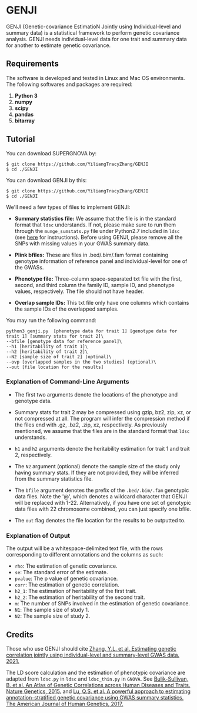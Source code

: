 # GENJI

GENJI (Genetic-covariance EstimatioN Jointly using Individual-level and summary data) is a statistical framework to perform genetic covariance analysis. GENJI needs individual-level data for one trait and summary data for another to estimate genetic covariance.

## Requirements

The software is developed and tested in Linux and Mac OS environments. The following softwares and packages are required:

1. **Python 3**
2. **numpy**
3. **scipy**
4. **pandas**
6. **bitarray**

## Tutorial

You can download SUPERGNOVA by:

```
$ git clone https://github.com/YiliangTracyZhang/GENJI
$ cd ./GENJI
```

You can download GENJI by this:

```
$ git clone https://github.com/YiliangTracyZhang/GENJI
$ cd ./GENJI
```

We'll need a few types of files to implement GENJI:

- **Summary statistics file:** We assume that the file is in the standard format that ``ldsc`` understands. If not, please make sure to run them through the ``munge_sumstats.py`` file under Python2.7 included in ``ldsc`` (see [here](https://github.com/bulik/ldsc/wiki/Heritability-and-Genetic-Correlation#reformatting-summary-statistics) for instructions). Before using GENJI, please remove all the SNPs with missing values in your GWAS summary data.

- **Plink bfiles:** These are files in .bed/.bim/.fam format containing genotype information of reference panel and individual-level for one of the GWASs.

- **Phenotype file:** Three-column space-separated txt file with the first, second, and third column the family ID, sample ID, and phenotype values, respectively. The file should not have header.

- **Overlap sample IDs:** This txt file only have one columns which contains the sample IDs of the overlapped samples.

You may run the following command:

```
python3 genji.py  [phenotype data for trait 1] [genotype data for trait 1] [summary stats for trait 2]\
--bfile [genotype data for reference panel]\
--h1 [heritability of trait 1]\
--h2 [heritability of trait 2]\
--N2 [sample size of trait 2] (optinal)\
--ovp [overlapped samples in the two studies] (optional)\
--out [file location for the results]
```

### Explanation of Command-Line Arguments

- The first two arguments denote the locations of the phenotype and genotype data. 

- Summary stats for trait 2 may be compressed using gzip, bz2, zip, xz, or not compressed at all. The program will infer the compression method if the files end with .gz, .bz2, .zip, xz, respectively. As previously mentioned, we assume that the files are in the standard format that `ldsc` understands.

- `h1` and `h2` arguments denote the heritability estimation for trait 1 and trait 2, respectively.

- The `N2` argument (optional) denote the sample size of the study only having summary stats. If they are not provided, they will be inferred from the summary statistics file.

- The `bfile` argument denotes the prefix of the `.bed/.bim/.fam` genotypic data files. Note the '@', which denotes a wildcard character that GENJI will be replaced with 1-22. Alternatively, if you have one set of genotypic data files with 22 chromosome combined, you can just specify one bfile.

- The `out` flag denotes the file location for the results to be outputted to.

### Explanation of Output
The output will be a whitespace-delimited text file, with the rows corresponding to different annotations and the columns as such:

- `rho`: The estimation of genetic covariance.
- `se`: The standard error of the estimate.
- `pvalue`: The p value of genetic covariance.
- `corr`: The estimation of genetic correlation.
- `h2_1`: The estimation of heritability of the first trait.
- `h2_2`: The estimation of heritability of the second trait.
- `m`: The number of SNPs involved in the estimation of genetic covariance.
- `N1`: The sample size of study 1.
- `N2`: The sample size of study 2.


## Credits

Those who use GENJI should cite [Zhang, Y.L. et al. Estimating genetic correlation jointly using individual-level and summary-level GWAS data. 2021.](https://www.biorxiv.org/content/10.1101/2021.08.18.456908v1)

The LD score calculation  and the estimation of phenotypic covariance are adapted from `ldsc.py` in  `ldsc` and `ldsc_thin.py` in `GNOVA`. See [Bulik-Sullivan, B. et al. An Atlas of Genetic Correlations across Human Diseases and Traits. Nature Genetics, 2015.](https://www.nature.com/articles/ng.3406) and [Lu, Q.S. et al. A powerful approach to estimating annotation-stratified genetic covariance using GWAS summary statistics. The American Journal of Human Genetics, 2017.](https://www.cell.com/ajhg/fulltext/S0002-9297(17)30453-6)


